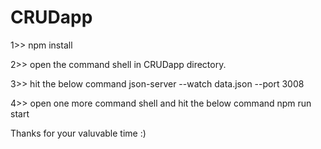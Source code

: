 # CRUDapp

1>> npm install

2>> open the command shell in CRUDapp directory.

3>> hit the below command
  json-server --watch data.json --port 3008
  
4>> open one more command shell and hit the below command
  npm run start
  




  Thanks for your valuvable time :)
